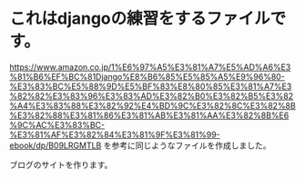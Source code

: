 # これはdjangoの練習をするファイルです。

https://www.amazon.co.jp/1%E6%97%A5%E3%81%A7%E5%AD%A6%E3%81%B6%EF%BC%81Django%E8%B6%85%E5%85%A5%E9%96%80-%E3%83%BC%E5%88%9D%E5%BF%83%E8%80%85%E3%81%A7%E3%82%82%E3%83%96%E3%83%AD%E3%82%B0%E3%82%B5%E3%82%A4%E3%83%88%E3%82%92%E4%BD%9C%E3%82%8C%E3%82%8B%E3%82%88%E3%81%86%E3%81%AB%E3%81%AA%E3%82%8B%E6%9C%AC%E3%83%BC-%E3%81%AF%E3%82%84%E3%81%9F%E3%81%99-ebook/dp/B09LRGMTLB
を参考に同じようなファイルを作成しました。
 
ブログのサイトを作ります。